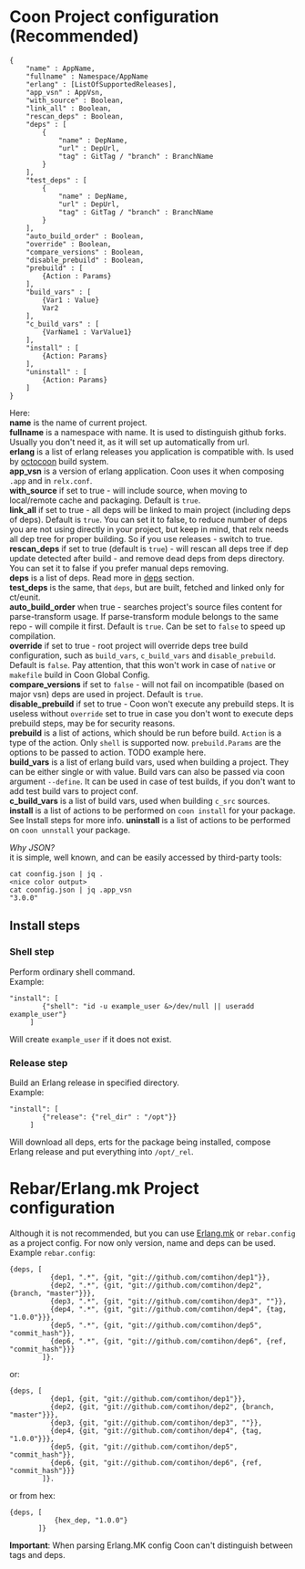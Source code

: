 # Coon Project configuration (Recommended)
    {
        "name" : AppName,
        "fullname" : Namespace/AppName
        "erlang" : [ListOfSupportedReleases],
        "app_vsn" : AppVsn,
        "with_source" : Boolean,
        "link_all" : Boolean,
        "rescan_deps" : Boolean,
        "deps" : [
            {
                "name" : DepName,
                "url" : DepUrl,
                "tag" : GitTag / "branch" : BranchName
            }
        ],
        "test_deps" : [
            {
                "name" : DepName,
                "url" : DepUrl,
                "tag" : GitTag / "branch" : BranchName
            }
        ],
        "auto_build_order" : Boolean,
        "override" : Boolean,
        "compare_versions" : Boolean,
        "disable_prebuild" : Boolean,
        "prebuild" : [
            {Action : Params}
        ],
        "build_vars" : [
            {Var1 : Value}
            Var2
        ],
        "c_build_vars" : [
            {VarName1 : VarValue1}
        ],
        "install" : [
            {Action: Params}
        ],
        "uninstall" : [
            {Action: Params}
        ]
    }
Here:  
__name__ is the name of current project.  
__fullname__ is a namespace with name. It is used to distinguish github forks. Usually you don't need it, as it will set 
up automatically from url.  
__erlang__ is a list of erlang releases you application is compatible with. Is used by [octocoon](https://github.com/comtihon/octocoon)
build system.  
__app_vsn__ is a version of erlang application. Coon uses it when composing `.app` and in `relx.conf`.  
__with_source__ if set to true - will include source, when moving to local/remote cache and packaging. Default is `true`.  
__link_all__ if set to true - all deps will be linked to main project (including deps of deps). Default is `true`. You can
  set it to false, to reduce number of deps you are not using directly in your project, but keep in mind, that relx 
  needs all dep tree for proper building. So if you use releases - switch to true.  
__rescan_deps__ if set to true (default is `true`) - will rescan all deps tree if dep update detected after build - and 
remove dead deps from deps directory. You can set it to false if you prefer manual deps removing.  
__deps__ is a list of deps. Read more in [deps](deps.md) section.    
__test_deps__ is the same, that `deps`, but are built, fetched and linked only for ct/eunit.  
__auto_build_order__ when true - searches project's source files content for parse-transform usage. If parse-transform 
module belongs to the same repo - will compile it first. Default is `true`. Can be set to `false` to speed up 
compilation.  
__override__ if set to true - root project will override deps tree build configuration, such as `build_vars`, 
`c_build_vars` and `disable_prebuild`. Default is `false`. Pay attention, that this won't work in case of `native` or 
`makefile` build in Coon Global Config.  
__compare_versions__ if set to `false` - will not fail on incompatible (based on major vsn) deps are used in project. 
Default is `true`.  
__disable_prebuild__ if set to true - Coon won't execute any prebuild steps. It is useless without `override` set to true
in case you don't wont to execute deps prebuild steps, may be for security reasons.  
__prebuild__ is a list of actions, which should be run before build. `Action` is a type of the action. 
Only `shell` is supported now. `prebuild.Params` are the options to be passed to action. TODO example here.  
__build_vars__ is a list of erlang build vars, used when building a project. They can be either single or with value. 
Build vars can also be passed via coon argument `--define`. It can be used in case of test builds, if you don't want 
to add test build vars to project conf.  
__c_build_vars__ is a list of build vars, used when building `c_src` sources.  
__install__ is a list of actions to be performed on `coon install` for your package. See Install steps for more info.
__uninstall__ is a list of actions to be performed on `coon unnstall` your package.  

_Why JSON?_  
it is simple, well known, and can be easily accessed by third-party tools:

    cat coonfig.json | jq .
    <nice color output>
    cat coonfig.json | jq .app_vsn
    "3.0.0"
    
## Install steps
### Shell step
Perform ordinary shell command.   
Example:

    "install": [
            {"shell": "id -u example_user &>/dev/null || useradd example_user"}
         ]
Will create `example_user` if it does not exist.
### Release step
Build an Erlang release in specified directory.  
Example:

    "install": [
            {"release": {"rel_dir" : "/opt"}}
         ]
Will download all deps, erts for the package being installed, compose Erlang release and put everything into `/opt/_rel`.
    
# Rebar/Erlang.mk Project configuration
Although it is not recommended, but you can use [Erlang.mk](https://erlang.mk/) or `rebar.config` as a project config. 
For now only version, name and deps can be used.  
Example `rebar.config`:

    {deps, [
              {dep1, ".*", {git, "git://github.com/comtihon/dep1"}},
              {dep2, ".*", {git, "git://github.com/comtihon/dep2", {branch, "master"}}},
              {dep3, ".*", {git, "git://github.com/comtihon/dep3", ""}},
              {dep4, ".*", {git, "git://github.com/comtihon/dep4", {tag, "1.0.0"}}},
              {dep5, ".*", {git, "git://github.com/comtihon/dep5", "commit_hash"}},
              {dep6, ".*", {git, "git://github.com/comtihon/dep6", {ref, "commit_hash"}}}
            ]}.
or:
    
    {deps, [
              {dep1, {git, "git://github.com/comtihon/dep1"}},
              {dep2, {git, "git://github.com/comtihon/dep2", {branch, "master"}}},
              {dep3, {git, "git://github.com/comtihon/dep3", ""}},
              {dep4, {git, "git://github.com/comtihon/dep4", {tag, "1.0.0"}}},
              {dep5, {git, "git://github.com/comtihon/dep5", "commit_hash"}},
              {dep6, {git, "git://github.com/comtihon/dep6", {ref, "commit_hash"}}}
            ]}.
or from hex:
    
    {deps, [
               {hex_dep, "1.0.0"}
           ]}
__Important__: When parsing Erlang.MK config Coon can't distinguish between tags and deps.
